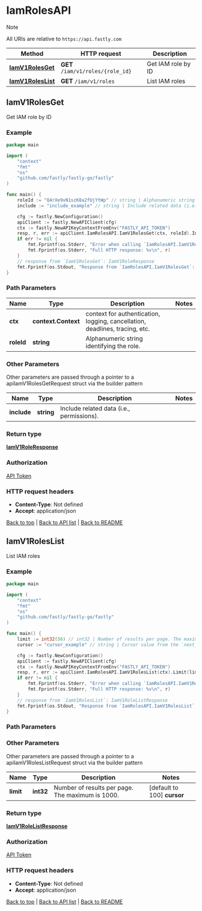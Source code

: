 # IamRolesAPI

> [!NOTE]
> All URIs are relative to `https://api.fastly.com`

Method | HTTP request | Description
------------- | ------------- | -------------
[**IamV1RolesGet**](IamRolesAPI.md#IamV1RolesGet) | **GET** `/iam/v1/roles/{role_id}` | Get IAM role by ID
[**IamV1RolesList**](IamRolesAPI.md#IamV1RolesList) | **GET** `/iam/v1/roles` | List IAM roles



## IamV1RolesGet

Get IAM role by ID



### Example

```go
package main

import (
    "context"
    "fmt"
    "os"
    "github.com/fastly/fastly-go/fastly"
)

func main() {
    roleId := "Q4rXe9vN1szK8a2fUjYtWp" // string | Alphanumeric string identifying the role.
    include := "include_example" // string | Include related data (i.e., permissions). (optional)

    cfg := fastly.NewConfiguration()
    apiClient := fastly.NewAPIClient(cfg)
    ctx := fastly.NewAPIKeyContextFromEnv("FASTLY_API_TOKEN")
    resp, r, err := apiClient.IamRolesAPI.IamV1RolesGet(ctx, roleId).Include(include).Execute()
    if err != nil {
        fmt.Fprintf(os.Stderr, "Error when calling `IamRolesAPI.IamV1RolesGet`: %v\n", err)
        fmt.Fprintf(os.Stderr, "Full HTTP response: %v\n", r)
    }
    // response from `IamV1RolesGet`: IamV1RoleResponse
    fmt.Fprintf(os.Stdout, "Response from `IamRolesAPI.IamV1RolesGet`: %v\n", resp)
}
```

### Path Parameters


Name | Type | Description  | Notes
------------- | ------------- | ------------- | -------------
**ctx** | **context.Context** | context for authentication, logging, cancellation, deadlines, tracing, etc.
**roleId** | **string** | Alphanumeric string identifying the role. | 

### Other Parameters

Other parameters are passed through a pointer to a apiIamV1RolesGetRequest struct via the builder pattern


Name | Type | Description  | Notes
------------- | ------------- | ------------- | -------------
 **include** | **string** | Include related data (i.e., permissions). | 

### Return type

[**IamV1RoleResponse**](IamV1RoleResponse.md)

### Authorization

[API Token](https://www.fastly.com/documentation/reference/api/#authentication)

### HTTP request headers

- **Content-Type**: Not defined
- **Accept**: application/json

[Back to top](#) | [Back to API list](../README.md#documentation-for-api-endpoints) | [Back to README](../README.md)


## IamV1RolesList

List IAM roles



### Example

```go
package main

import (
    "context"
    "fmt"
    "os"
    "github.com/fastly/fastly-go/fastly"
)

func main() {
    limit := int32(56) // int32 | Number of results per page. The maximum is 1000. (optional) (default to 100)
    cursor := "cursor_example" // string | Cursor value from the `next_cursor` field of a previous response, used to retrieve the next page. To request the first page, this should be empty. (optional)

    cfg := fastly.NewConfiguration()
    apiClient := fastly.NewAPIClient(cfg)
    ctx := fastly.NewAPIKeyContextFromEnv("FASTLY_API_TOKEN")
    resp, r, err := apiClient.IamRolesAPI.IamV1RolesList(ctx).Limit(limit).Cursor(cursor).Execute()
    if err != nil {
        fmt.Fprintf(os.Stderr, "Error when calling `IamRolesAPI.IamV1RolesList`: %v\n", err)
        fmt.Fprintf(os.Stderr, "Full HTTP response: %v\n", r)
    }
    // response from `IamV1RolesList`: IamV1RoleListResponse
    fmt.Fprintf(os.Stdout, "Response from `IamRolesAPI.IamV1RolesList`: %v\n", resp)
}
```

### Path Parameters



### Other Parameters

Other parameters are passed through a pointer to a apiIamV1RolesListRequest struct via the builder pattern


Name | Type | Description  | Notes
------------- | ------------- | ------------- | -------------
 **limit** | **int32** | Number of results per page. The maximum is 1000. | [default to 100] **cursor** | **string** | Cursor value from the `next_cursor` field of a previous response, used to retrieve the next page. To request the first page, this should be empty. | 

### Return type

[**IamV1RoleListResponse**](IamV1RoleListResponse.md)

### Authorization

[API Token](https://www.fastly.com/documentation/reference/api/#authentication)

### HTTP request headers

- **Content-Type**: Not defined
- **Accept**: application/json

[Back to top](#) | [Back to API list](../README.md#documentation-for-api-endpoints) | [Back to README](../README.md)

